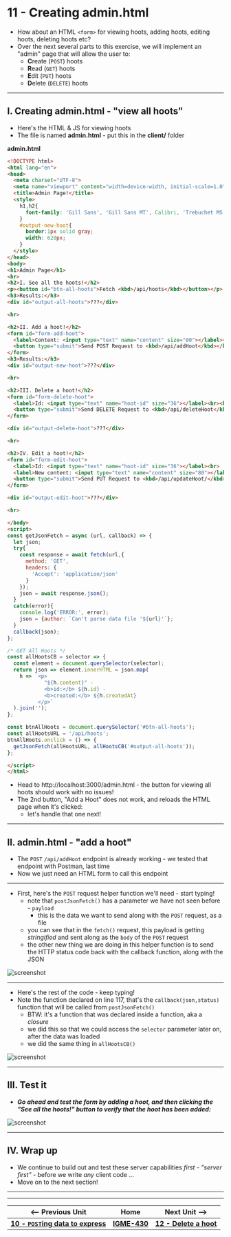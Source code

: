 # 11 - Creating admin.html
- How about an HTML `<form>` for viewing hoots, adding hoots, editing hoots, deleting hoots etc?
- Over the next several parts to this exercise, we will implement an "admin" page that will allow the user to:
  - **C**reate (`POST`) hoots
  - **R**ead (`GET`) hoots
  - **E**dit (`PUT`) hoots
  - **D**elete (`DELETE`) hoots

---

## I. Creating admin.html - "view all hoots"


- Here's the HTML & JS for viewing hoots
- The file is named **admin.html** - put this in the **client/** folder

**admin.html**

```html
<!DOCTYPE html>
<html lang="en">
<head>
  <meta charset="UTF-8">
  <meta name="viewport" content="width=device-width, initial-scale=1.0">
  <title>Admin Page!</title>
  <style>
    h1,h2{
      font-family: 'Gill Sans', 'Gill Sans MT', Calibri, 'Trebuchet MS', sans-serif;
    }
    #output-new-hoot{ 
      border:1px solid gray;
      width: 620px;
    }
  </style>
</head>
<body>
<h1>Admin Page</h1>
<hr>
<h2>I. See all the hoots!</h2>
<p><button id="btn-all-hoots">Fetch <kbd>/api/hoots</kbd></button></p>
<h3>Results:</h3>
<div id="output-all-hoots">???</div>

<hr>

<h2>II. Add a hoot!</h2>
<form id="form-add-hoot">
  <label>Content: <input type="text" name="content" size="80"></label><br><br>
  <button type="submit">Send POST Request to <kbd>/api/addHoot</kbd></button>
</form>
<h3>Results:</h3>
<div id="output-new-hoot">???</div>

<hr>

<h2>III. Delete a hoot!</h2>
<form id="form-delete-hoot">
  <label>Id: <input type="text" name="hoot-id" size="36"></label><br><br>
  <button type="submit">Send DELETE Request to <kbd>/api/deleteHoot</kbd></button>
</form>

<div id="output-delete-hoot">???</div>

<hr>

<h2>IV. Edit a hoot!</h2>
<form id="form-edit-hoot">
  <label>Id: <input type="text" name="hoot-id" size="36"></label><br>
  <label>New content: <input type="text" name="content" size="80"></label><br><br>
  <button type="submit">Send PUT Request to <kbd>/api/updateHoot/</kbd></button>
</form>

<div id="output-edit-hoot">???</div>

<hr>

</body>
<script>
const getJsonFetch = async (url, callback) => {
  let json;
  try{
    const response = await fetch(url,{
      method: 'GET',
      headers: {
        'Accept': 'application/json'
      }
    });
    json = await response.json();
  }
  catch(error){
    console.log('ERROR:', error);
    json = {author: `Can't parse data file '${url}'`};
  }
  callback(json);
};

/* GET All Hoots */
const allHootsCB = selector => {
  const element = document.querySelector(selector);
  return json => element.innerHTML = json.map(
    h => `<p>
            "${h.content}" - 
            <b>id:</b> ${h.id} - 
            <b>created:</b> ${h.createdAt}
          </p>`
  ).join('');
};

const btnAllHoots = document.querySelector('#btn-all-hoots');
const allHootsURL = '/api/hoots';
btnAllHoots.onclick = () => {
  getJsonFetch(allHootsURL, allHootsCB('#output-all-hoots'));
};

</script>
</html>
```

- Head to http://localhost:3000/admin.html - the button for viewing all hoots should work with no issues!
- The 2nd button, "Add a Hoot" does not work, and reloads the HTML page when it's clicked:
  - let's handle that one next!

---

## II. admin.html - "add a hoot"

- The `POST` `/api/addHoot` endpoint is already working - we tested that endpoint with Postman, last time
- Now we just need an HTML form to call this endpoint

---

- First, here's the `POST` request helper function we'll need - start typing!
  - note that `postJsonFetch()` has a parameter we have not seen before  - `payload`
    - this is the data we want to send along with the `POST` request, as a file
  - you can see that in the `fetch()` request, this payload is getting *stringified* and sent along as the `body` of the `POST` request
  - the other new thing we are doing in this helper function is to send the HTTP status code back with the callback function, along with the JSON

![screenshot](_images/express-10.png)

---

- Here's the rest of the code - keep typing!
- Note the function declared on line 117, that's the `callback(json,status)` function that will be called from `postJsonFetch()`
  - BTW: it's a function that was declared inside a function, aka a *closure*
  - we did this so that we could access the `selector` parameter later on, after the data was loaded
  - we did the same thing in `allHootsCB()`

![screenshot](_images/express-11.png)

---

## III. Test it

- ***Go ahead and test the form by adding a hoot, and then clicking the "See all the hoots!" button to verify that the hoot has been added:***


![screenshot](_images/express-22.png)

---

## IV. Wrap up
- We continue to build out and test these server capabilities *first* -  *"server first"* -  before we write *any* client code ...
- Move on to the next section!


---
---

| <-- Previous Unit | Home | Next Unit -->
| --- | --- | --- 
| [**10 - `POST`ing data to express**](10-express-posting-data.md)  |  [**IGME-430**](../) | [**12 - Delete a hoot**](12-delete-hoot-server-client.md)

